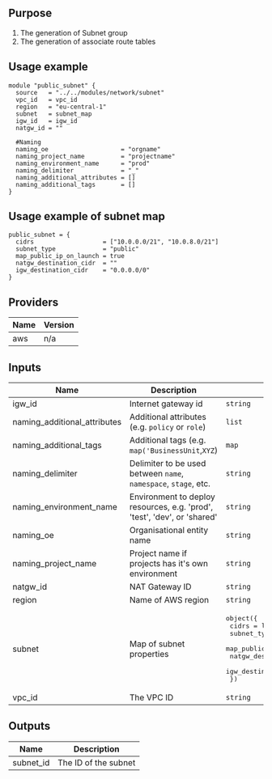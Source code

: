 ## Purpose

1. The generation of Subnet group
2. The generation of associate route tables

## Usage example

```
module "public_subnet" {
  source   = "../../modules/network/subnet"
  vpc_id   = vpc_id
  region   = "eu-central-1"
  subnet   = subnet_map
  igw_id   = igw_id
  natgw_id = ""

  #Naming
  naming_oe                    = "orgname"
  naming_project_name          = "projectname"
  naming_environment_name      = "prod"
  naming_delimiter             = "_"
  naming_additional_attributes = []
  naming_additional_tags       = []
}
```

## Usage example of subnet map

```
public_subnet = {
  cidrs                   = ["10.0.0.0/21", "10.0.8.0/21"]
  subnet_type             = "public"
  map_public_ip_on_launch = true
  natgw_destination_cidr  = ""
  igw_destination_cidr    = "0.0.0.0/0"
}
```

## Providers

| Name | Version |
|------|---------|
| aws | n/a |

## Inputs

| Name | Description | Type | Default | Required |
|------|-------------|------|---------|:-----:|
| igw\_id | Internet gateway id | `string` | n/a | yes |
| naming\_additional\_attributes | Additional attributes (e.g. `policy` or `role`) | `list` | n/a | yes |
| naming\_additional\_tags | Additional tags (e.g. `map('BusinessUnit`,`XYZ`) | `map` | n/a | yes |
| naming\_delimiter | Delimiter to be used between `name`, `namespace`, `stage`, etc. | `string` | n/a | yes |
| naming\_environment\_name | Environment to deploy resources, e.g. 'prod', 'test', 'dev', or 'shared' | `string` | n/a | yes |
| naming\_oe | Organisational entity name | `string` | n/a | yes |
| naming\_project\_name | Project name if projects has it's own environment | `string` | n/a | yes |
| natgw\_id | NAT Gateway ID | `string` | n/a | yes |
| region | Name of AWS region | `string` | n/a | yes |
| subnet | Map of subnet properties | <pre>object({<br>    cidrs                   = list(string)<br>    subnet_type             = string<br>    map_public_ip_on_launch = bool<br>    natgw_destination_cidr  = string<br>    igw_destination_cidr    = string<br>  })</pre> | n/a | yes |
| vpc\_id | The VPC ID | `string` | n/a | yes |

## Outputs

| Name | Description |
|------|-------------|
| subnet\_id | The ID of the subnet |